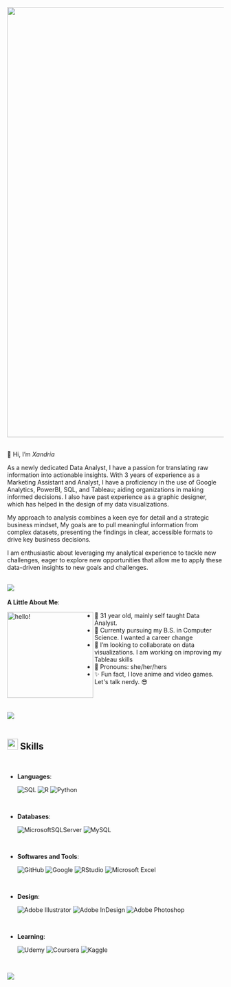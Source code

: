 <img src="https://github.com/Anmol-Baranwal/Cool-GIFs-For-GitHub/assets/74038190/80728820-e06b-4f96-9c9e-9df46f0cc0a5" width="1000">
<br><br>

 🖤 Hi, I’m *Xandria*
<br>

As a newly dedicated Data Analyst, I have a passion for translating raw information into actionable insights. With 3 years of experience as a Marketing Assistant and Analyst, I have a proficiency in the use of Google Analytics, PowerBI, SQL, and Tableau; aiding organizations in making informed decisions. I also have past experience as a graphic designer, which has helped in the design of my data visualizations. 
<br>

My approach to analysis combines a keen eye for detail and a strategic business mindset, My goals are to pull meaningful information from complex datasets, presenting the findings in clear, accessible formats to drive key business decisions. 
<br>

I am enthusiastic about leveraging my analytical experience to tackle new challenges, eager to explore new opportunities that allow me to apply these data-driven insights to new goals and challenges. 
<br><br>

<img src="https://user-images.githubusercontent.com/73097560/115834477-dbab4500-a447-11eb-908a-139a6edaec5c.gif"><br><br>
**A Little About Me**:
<p>
  <img width="200" alt="hello!" align="left" src="https://github.com/Anmol-Baranwal/Cool-GIFs-For-GitHub/assets/74038190/0b335028-1d3d-4ee5-b5b3-a373d499be7e">
</p>

- 🌸 31 year old, mainly self taught Data Analyst.
- 🍄 Currenty pursuing my B.S. in Computer Science. I wanted a career change
- 💞️ I’m looking to collaborate on data visualizations. I am working on improving my Tableau skills
- 🍓 Pronouns: she/her/hers
- ✨ Fun fact, I love anime and video games. Let's talk nerdy. 😎


<br><br>

<img src="https://user-images.githubusercontent.com/73097560/115834477-dbab4500-a447-11eb-908a-139a6edaec5c.gif"><br><br>

## <img src="https://media2.giphy.com/media/QssGEmpkyEOhBCb7e1/giphy.gif?cid=ecf05e47a0n3gi1bfqntqmob8g9aid1oyj2wr3ds3mg700bl&rid=giphy.gif" width ="25"><b> Skills</b>
<br>

<p align="center">

- **Languages**:
    
    ![SQL](https://img.shields.io/badge/SQL%20-%232370ED.svg?style=for-the-badge&logo=SQL&logoColor=white)
    ![R](https://img.shields.io/badge/r-%23276DC3.svg?style=for-the-badge&logo=r&logoColor=white)
    ![Python](https://img.shields.io/badge/Python%20-%2314354C.svg?style=for-the-badge&logo=python&logoColor=white)

<br>

- **Databases**:

    ![MicrosoftSQLServer](https://img.shields.io/badge/Microsoft%20SQL%20Server-CC2927?style=for-the-badge&logo=microsoft%20sql%20server&logoColor=white)
    ![MySQL](https://img.shields.io/badge/mysql-%2300f.svg?style=for-the-badge&logo=mysql&logoColor=white)
    
<br>

- **Softwares and Tools**:

    ![GitHub](https://img.shields.io/badge/github-%23121011.svg?style=for-the-badge&logo=github&logoColor=white)
    ![Google](https://img.shields.io/badge/google-%234285F4.svg?style=for-the-badge&logo=google&logoColor=white)
    ![RStudio](https://img.shields.io/badge/RStudio-4285F4?style=for-the-badge&logo=rstudio&logoColor=white)
    ![Microsoft Excel](https://img.shields.io/badge/Microsoft_Excel-217346?style=for-the-badge&logo=microsoft-excel&logoColor=white)

<br>

- **Design**:

    ![Adobe Illustrator](https://img.shields.io/badge/adobe%20illustrator-%23FF9A00.svg?style=for-the-badge&logo=adobe%20illustrator&logoColor=white)
    ![Adobe InDesign](https://img.shields.io/badge/Adobe%20InDesign-49021F?style=for-the-badge&logo=adobeindesign&logoColor=white)
    ![Adobe Photoshop](https://img.shields.io/badge/adobe%20photoshop-%2331A8FF.svg?style=for-the-badge&logo=adobe%20photoshop&logoColor=white)
    
<br>

- **Learning**:

    ![Udemy](https://img.shields.io/badge/Udemy-A435F0?style=for-the-badge&logo=Udemy&logoColor=white)
    ![Coursera](https://img.shields.io/badge/Coursera-%230056D2.svg?style=for-the-badge&logo=Coursera&logoColor=white)
    ![Kaggle](https://img.shields.io/badge/Kaggle-035a7d?style=for-the-badge&logo=kaggle&logoColor=white) 
<br>

<img src="https://user-images.githubusercontent.com/73097560/115834477-dbab4500-a447-11eb-908a-139a6edaec5c.gif"><br><br>
</p>

<br>
<br>

<!---
xandria-hataway/xandria-hataway is a ✨ special ✨ repository because its `README.md` (this file) appears on your GitHub profile.
You can click the Preview link to take a look at your changes.
--->
